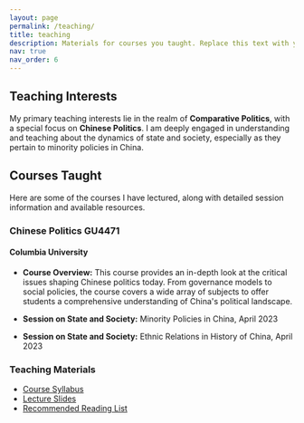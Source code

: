 ```yaml
---
layout: page
permalink: /teaching/
title: teaching
description: Materials for courses you taught. Replace this text with your description.
nav: true
nav_order: 6
---
```


## Teaching Interests

My primary teaching interests lie in the realm of **Comparative Politics**, with a special focus on **Chinese Politics**. I am deeply engaged in understanding and teaching about the dynamics of state and society, especially as they pertain to minority policies in China.

## Courses Taught

Here are some of the courses I have lectured, along with detailed session information and available resources.

### Chinese Politics GU4471

#### Columbia University

- **Course Overview:**
  This course provides an in-depth look at the critical issues shaping Chinese politics today. From governance models to social policies, the course covers a wide array of subjects to offer students a comprehensive understanding of China's political landscape.

- **Session on State and Society:**
  Minority Policies in China, April 2023
- **Session on State and Society:**
  Ethnic Relations in History of China, April 2023

### Teaching Materials

- [Course Syllabus](/assets/syllabus/Chinese_Politics_GU4471.pdf)
- [Lecture Slides](/assets/slides/Chinese_Politics_Session_April_2023.pdf)
- [Recommended Reading List](/assets/readings/Chinese_Politics_Reading_List.pdf)
